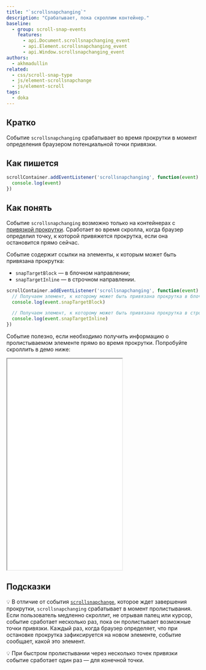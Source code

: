 ```yaml
---
title: "`scrollsnapchanging`"
description: "Срабатывает, пока скроллим контейнер."
baseline:
  - group: scroll-snap-events
    features:
      - api.Document.scrollsnapchanging_event
      - api.Element.scrollsnapchanging_event
      - api.Window.scrollsnapchanging_event
authors:
  - akhmadullin
related:
  - css/scroll-snap-type
  - js/element-scrollsnapchange
  - js/element-scroll
tags:
  - doka
---
```


## Кратко

Событие `scrollsnapchanging` срабатывает во время прокрутки в момент определения браузером потенциальной точки привязки.

## Как пишется

```js
scrollContainer.addEventListener('scrollsnapchanging', function(event) {
  console.log(event)
})
```

## Как понять

Событие `scrollsnapchanging` возможно только на контейнерах с [привязкой прокрутки](/css/scroll-snap-type/). Сработает во время скролла, когда браузер определил точку, к которой привяжется прокрутка, если она остановится прямо сейчас.

Событие содержит ссылки на элементы, к которым может быть привязана прокрутка:

- `snapTargetBlock` — в блочном направлении;
- `snapTargetInline` — в строчном направлении.

```js
scrollContainer.addEventListener('scrollsnapchanging', function(event) {
  // Получаем элемент, к которому может быть привязана прокрутка в блочном направлении
  console.log(event.snapTargetBlock)

  // Получаем элемент, к которому может быть привязана прокрутка в строчном направлении
  console.log(event.snapTargetInline)
})
```

Событие полезно, если необходимо получить информацию о пролистываемом элементе прямо во время прокрутки. Попробуйте скроллить в демо ниже:

<iframe title="Получение номера слайда во время прокрутки" src="demos/carousel/" height="550"></iframe>

## Подсказки

💡 В отличие от события [`scrollsnapchange`](/js/element-scrollsnapchange/), которое ждет завершения прокрутки, `scrollsnapchanging` срабатывает в момент пролистывания. Если пользователь медленно скроллит, не отрывая палец или курсор, событие сработает несколько раз, пока он пролистывает возможные точки привязки. Каждый раз, когда браузер определяет, что при остановке прокрутка зафиксируется на новом элементе, событие сообщает, какой это элемент.

💡 При быстром пролистывании через несколько точек привязки событие сработает один раз — для конечной точки.
